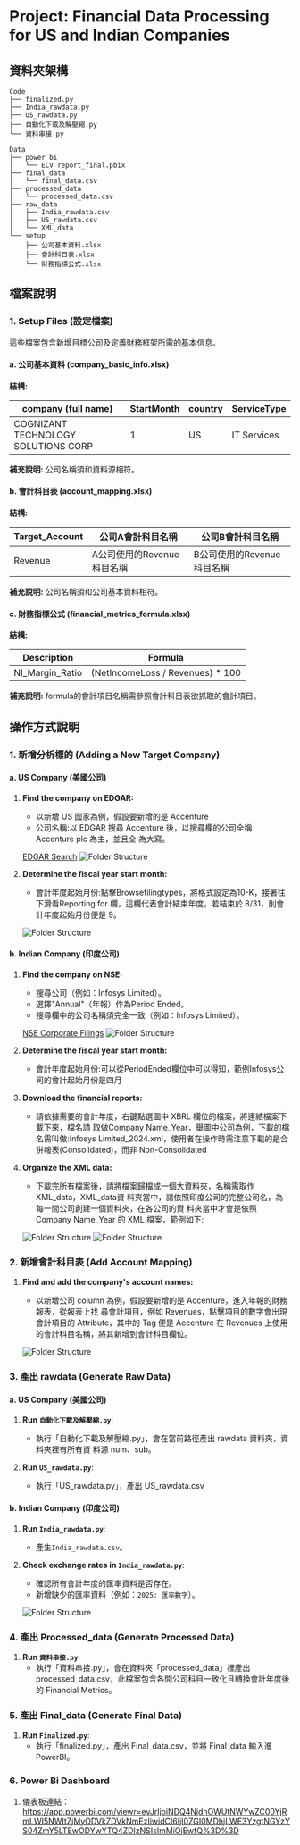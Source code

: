 # Project: Financial Data Processing for US and Indian Companies

## 資料夾架構

```
Code
├── finalized.py
├── India_rawdata.py
├── US_rawdata.py
├── 自動化下載及解壓縮.py
└── 資料串接.py

Data
├── power bi
│   └── ECV report_final.pbix
├── final_data
│   └── final_data.csv
├── processed_data
│   └── processed_data.csv
├── raw_data
│   ├── India_rawdata.csv
│   ├── US_rawdata.csv
│   └── XML_data
└── setup
    ├── 公司基本資料.xlsx
    ├── 會計科目表.xlsx
    └── 財務指標公式.xlsx
```

## 檔案說明

### 1. Setup Files (設定檔案)

這些檔案包含新增目標公司及定義財務框架所需的基本信息。

#### a. 公司基本資料 (company_basic_info.xlsx)

**結構:**

| company (full name)                           | StartMonth | country | ServiceType  |
|-----------------------------------------------|------------|---------|--------------|
| COGNIZANT TECHNOLOGY SOLUTIONS CORP           | 1          | US      | IT Services  |

**補充說明:** 公司名稱須和資料源相符。

#### b. 會計科目表 (account_mapping.xlsx)

**結構:**

| Target_Account | 公司A會計科目名稱             | 公司B會計科目名稱             |
|----------------|-------------------------------|-------------------------------|
| Revenue        | A公司使用的Revenue科目名稱    | B公司使用的Revenue科目名稱    |

**補充說明:** 公司名稱須和公司基本資料相符。

#### c. 財務指標公式 (financial_metrics_formula.xlsx)

**結構:**

| Description             | Formula                                 |
|-------------------------|-----------------------------------------|
| NI_Margin_Ratio         | (NetIncomeLoss / Revenues) * 100        |

**補充說明:** formula的會計項目名稱需參照會計科目表欲抓取的會計項目。

## 操作方式說明

### 1. 新增分析標的 (Adding a New Target Company)

#### a. US Company (美國公司)

1. **Find the company on EDGAR:**
   - 以新增 US 國家為例，假設要新增的是 Accenture
   - 公司名稱:以 EDGAR 搜尋 Accenture 後，以搜尋欄的公司全稱 Accenture plc 為主，並且全 為大寫。

   [EDGAR Search](https://www.sec.gov/edgar/search/)
   ![Folder Structure](README/1.png) 

2. **Determine the fiscal year start month:**
   - 會計年度起始月份:點擊Browsefilingtypes，將格式設定為10-K，接著往下滑看Reporting for 欄，這欄代表會計結束年度，若結束於 8/31，則會計年度起始月份便是 9。
  
   ![Folder Structure](README/2.png) 

#### b. Indian Company (印度公司)

1. **Find the company on NSE:**
   - 搜尋公司（例如：Infosys Limited）。
   - 選擇"Annual"（年報）作為Period Ended。
   - 搜尋欄中的公司名稱須完全一致（例如：Infosys Limited）。

   [NSE Corporate Filings](https://www.nseindia.com/companies-listing/corporate-filings-financial-results)
   ![Folder Structure](README/3.png) 

3. **Determine the fiscal year start month:**
   - 會計年度起始月份:可以從PeriodEnded欄位中可以得知，範例Infosys公司的會計起始月份是四月

4. **Download the financial reports:**
   - 請依據需要的會計年度，右鍵點選圖中 XBRL 欄位的檔案，將連結檔案下載下來，檔名請 取做Company Name_Year，舉圖中公司為例，下載的檔名需叫做:Infosys Limited_2024.xml，使用者在操作時需注意下載的是合併報表(Consolidated)，而非 Non-Consolidated

5. **Organize the XML data:**
   - 下載完所有檔案後，請將檔案歸檔成一個大資料夾，名稱需取作XML_data，XML_data資 料夾當中，請依照印度公司的完整公司名，為每一間公司創建一個資料夾，在各公司的資 料夾當中才會是依照 Company Name_Year 的 XML 檔案，範例如下:

   ![Folder Structure](README/4.png)
   ![Folder Structure](README/5.png) 

### 2. 新增會計科目表 (Add Account Mapping)

1. **Find and add the company's account names:**
   - 以新增公司 column 為例，假設要新增的是 Accenture，進入年報的財務報表，從報表上找 尋會計項目，例如 Revenues，點擊項目的數字會出現會計項目的 Attribute，其中的 Tag 便是 Accenture 在 Revenues 上使用的會計科目名稱，將其新增到會計科目欄位。
   
   ![Folder Structure](README/6.png) 

### 3. 產出 rawdata (Generate Raw Data)

#### a. US Company (美國公司)

1. **Run `自動化下載及解壓縮.py`**:
   - 執行「自動化下載及解壓縮.py」，會在當前路徑產出 rawdata 資料夾，資料夾裡有所有資 料源 num、sub。

2. **Run `US_rawdata.py`**:
   - 執行「US_rawdata.py」，產出 US_rawdata.csv

#### b. Indian Company (印度公司)

1. **Run `India_rawdata.py`**:
   - 產生`India_rawdata.csv`。

2. **Check exchange rates in `India_rawdata.py`**:
   - 確認所有會計年度的匯率資料是否存在。
   - 新增缺少的匯率資料（例如：`2025: 匯率數字`）。

   ![Folder Structure](README/7.png) 

### 4. 產出 Processed_data (Generate Processed Data)

1. **Run `資料串接.py`**:
   - 執行「資料串接.py」，會在資料夾「processed_data」裡產出 processed_data.csv，此檔案包含各間公司科目一致化且轉換會計年度後的 Financial Metrics。

### 5. 產出 Final_data (Generate Final Data)

1. **Run `Finalized.py`**:
   - 執行「finalized.py」，產出 Final_data.csv，並將 Final_data 輸入進 PowerBI。

### 6. Power Bi Dashboard 
1. 儀表板連結：https://app.powerbi.com/viewr=eyJrIjoiNDQ4NjdhOWUtNWYwZC00YjRmLWI5NWItZjMyODVkZDVkNmEzIiwidCI6IjI0ZGI0MDhjLWE3YzgtNGYzYS04ZmY5LTEwODYwYTQ4ZDIzNSIsImMiOjEwfQ%3D%3D
